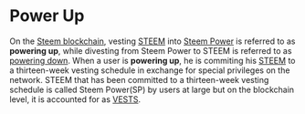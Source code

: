 # Power Up

On the [Steem blockchain](/glossary/steem-blockchain.md), vesting [STEEM](/glossary/steem.md) into [Steem Power](/glossary/steem-power.md) is referred to as **powering up**, while divesting from Steem Power to STEEM is referred to as [powering down](/glossary/power-down.md). When a user is **powering up**, he is commiting his [STEEM](/glossary/steem.md) to a thirteen-week vesting schedule in exchange for special privileges on the network. STEEM that has been committed to a thirteen-week vesting schedule is called Steem Power(SP) by users at large but on the blockchain level, it is accounted for as [VESTS](/glossary/vests.md).